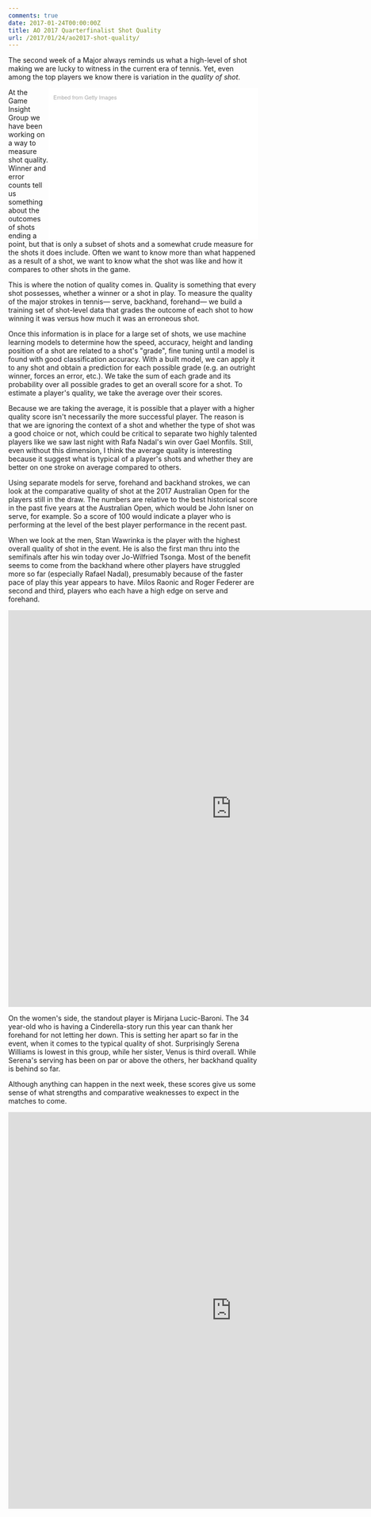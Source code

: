 ```yaml
---
comments: true
date: 2017-01-24T00:00:00Z
title: AO 2017 Quarterfinalist Shot Quality
url: /2017/01/24/ao2017-shot-quality/
---
```


The second week of a Major always reminds us what a high-level of shot making we are lucky to witness in the current era of tennis. Yet, even among the top players we know there is variation in the _quality of shot_. 

<!--more-->

<div class="getty embed image" style="background-color:#fff;display:inline-block;font-family:'Helvetica Neue',Helvetica,Arial,sans-serif;color:#a7a7a7;font-size:11px;width:80%;max-width:594px;float:right; padding:2%;"><div style="padding:0;margin:0;text-align:left;"><a href="http://www.gettyimages.com/detail/632541328" target="_blank" style="color:#a7a7a7;text-decoration:none;font-weight:normal !important;border:none;display:inline-block;">Embed from Getty Images</a></div><div style="overflow:hidden;position:relative;height:0;padding:66.666667% 0 0 0;width:100%;"><iframe src="//embed.gettyimages.com/embed/632541328?et=3eD9iNuvTMd9Dlws_T27AA&viewMoreLink=on&sig=5PttTTDV5dEVICAlTB0ywC4BbFZ9rizjecHYkmFgJLY=&caption=true" width="594" height="396" scrolling="no" frameborder="0" style="display:inline-block;position:absolute;top:0;left:0;width:100%;height:100%;margin:0;"></iframe></div><p style="margin:0;"></p></div>

At the Game Insight Group we have been working on a way to measure shot quality. Winner and error counts tell us something about the outcomes of shots ending a point, but that is only a subset of shots and a somewhat crude measure for the shots it does include. Often we want to know more than what happened as a result of a shot, we want to know what the shot was like and how it compares to other shots in the game.

This is where the notion of quality comes in. Quality is something that every shot possesses, whether a winner or a shot in play. To measure the quality of the major strokes in tennis&mdash; serve, backhand, forehand&mdash; we build a training set of shot-level data that grades the outcome of each shot to how winning it was versus how much it was an erroneous shot. 

Once this information is in place for a large set of shots, we use machine learning models to determine how the speed, accuracy, height and landing position of a shot are related to a shot's "grade", fine tuning until a model is found with good classification accuracy. With a built model, we can apply it to any shot and obtain a prediction for each possible grade (e.g. an outright winner, forces an error, etc.). We take the sum of each grade and its probability over all possible grades to get an overall score for a shot. To estimate a player's quality, we take the average over their scores.

Because we are taking the average, it is possible that a player with a higher quality score isn't necessarily the more successful player. The reason is that we are ignoring the context of a shot and whether the type of shot was a good choice or not, which could be critical to separate two highly talented players like we saw last night with Rafa Nadal's win over Gael Monfils. Still, even without this dimension, I think the average quality is interesting because it suggest what is typical of a player's shots and whether they are better on one stroke on average compared to others. 


Using separate models for serve, forehand and backhand strokes, we can look at the comparative quality of shot at the 2017 Australian Open for the players still in the draw. The numbers are relative to the best historical score in the past five years at the Australian Open, which would be John Isner on serve, for example. So a score of 100 would indicate a player who is performing at the level of the best player performance in the recent past.


When we look at the men, Stan Wawrinka is the player with the highest overall quality of shot in the event. He is also the first man thru into the semifinals after his win today over Jo-Wilfried Tsonga. Most of the benefit seems to come from the backhand where other players have struggled more so far (especially Rafael Nadal), presumably because of the faster pace of play this year appears to have. Milos Raonic and Roger Federer are second and third, players who each have a high edge on serve and forehand. 

<iframe width="900" height="800" frameborder="0" scrolling="no" src="https://plot.ly/~on-the-t/1091.embed"></iframe>


On the women's side, the standout player is Mirjana Lucic-Baroni. The 34 year-old who is having a Cinderella-story run this year can thank her forehand for not letting her down. This is setting her apart so far in the event, when it comes to the typical quality of shot. Surprisingly Serena Williams is lowest in this group, while her sister, Venus is third overall. While Serena's serving has been on par or above the others, her backhand quality is behind so far. 

Although anything can happen in the next week, these scores give us some sense of what strengths and comparative weaknesses to expect in the matches to come. 

<iframe width="900" height="800" frameborder="0" scrolling="no" src="https://plot.ly/~on-the-t/1093.embed"></iframe>


